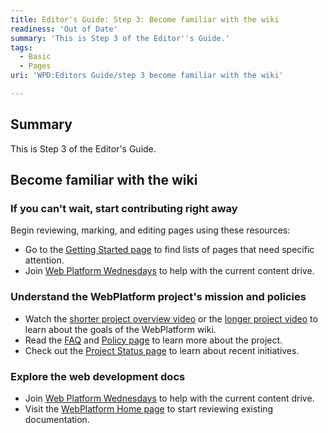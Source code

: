 ```yaml
---
title: Editor's Guide: Step 3: Become familiar with the wiki
readiness: 'Out of Date'
summary: 'This is Step 3 of the Editor''s Guide.'
tags:
  - Basic
  - Pages
uri: 'WPD:Editors Guide/step 3 become familiar with the wiki'

---
```

## Summary

This is Step 3 of the Editor's Guide.

## Become familiar with the wiki

### If you can't wait, start contributing right away

Begin reviewing, marking, and editing pages using these resources:

-   Go to the [Getting Started page](/WPD:Getting_Started) to find lists of pages that need specific attention.
-   Join [Web Platform Wednesdays](/Meta:web_platform_wednesday) to help with the current content drive.

### Understand the WebPlatform project's mission and policies

-   Watch the [shorter project overview video](http://www.youtube.com/watch?feature=player_embedded&v=Ug6XAw6hzaw%7C) or the [longer project video](https://developers.google.com/live/shows/ahNzfmdvb2dsZS1kZXZlbG9wZXJzcg4LEgVFdmVudBiomqIEDA/) to learn about the goals of the WebPlatform wiki.
-   Read the [FAQ](/WPD:FAQ) and [Policy page](/WPD:Policy) to learn more about the project.
-   Check out the [Project Status page](/WPD:Project_Status) to learn about recent initiatives.

### Explore the web development docs

-   Join [Web Platform Wednesdays](/Meta:web_platform_wednesday) to help with the current content drive.
-   Visit the [WebPlatform Home page](/Main_Page) to start reviewing existing documentation.

